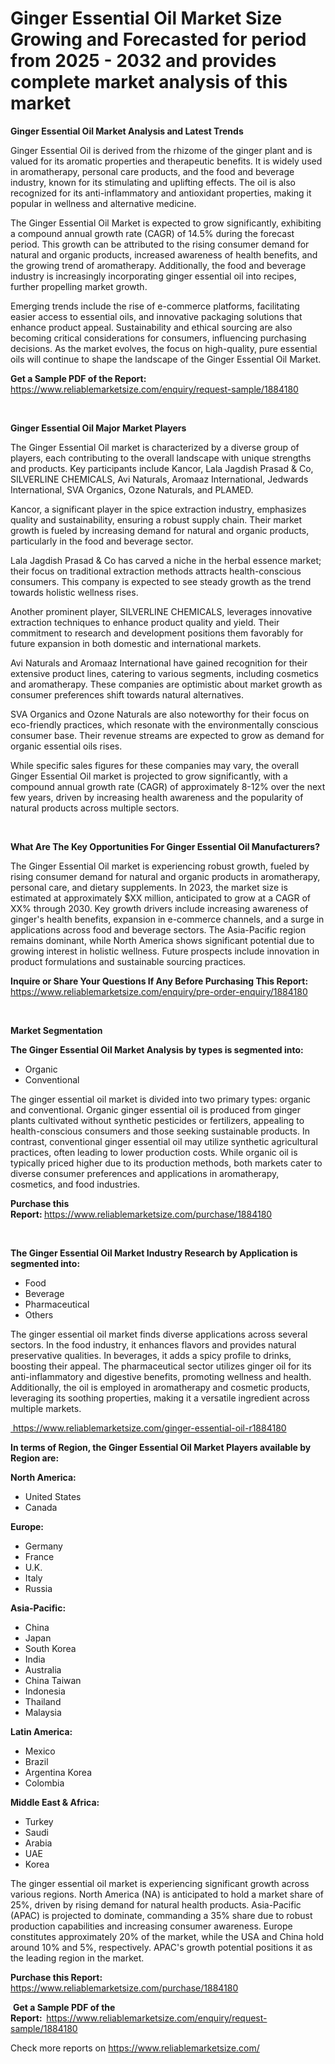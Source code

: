 <p><h1>Ginger Essential Oil Market Size Growing and Forecasted for period from 2025 - 2032 and provides complete market analysis of this market</h1></p><p><strong>Ginger Essential Oil Market Analysis and Latest Trends</strong></p>
<p><p>Ginger Essential Oil is derived from the rhizome of the ginger plant and is valued for its aromatic properties and therapeutic benefits. It is widely used in aromatherapy, personal care products, and the food and beverage industry, known for its stimulating and uplifting effects. The oil is also recognized for its anti-inflammatory and antioxidant properties, making it popular in wellness and alternative medicine.</p><p>The Ginger Essential Oil Market is expected to grow significantly, exhibiting a compound annual growth rate (CAGR) of 14.5% during the forecast period. This growth can be attributed to the rising consumer demand for natural and organic products, increased awareness of health benefits, and the growing trend of aromatherapy. Additionally, the food and beverage industry is increasingly incorporating ginger essential oil into recipes, further propelling market growth. </p><p>Emerging trends include the rise of e-commerce platforms, facilitating easier access to essential oils, and innovative packaging solutions that enhance product appeal. Sustainability and ethical sourcing are also becoming critical considerations for consumers, influencing purchasing decisions. As the market evolves, the focus on high-quality, pure essential oils will continue to shape the landscape of the Ginger Essential Oil Market.</p></p>
<p><strong>Get a Sample PDF of the Report:&nbsp;</strong> <a href="https://www.reliablemarketsize.com/enquiry/request-sample/1884180?utm_campaign=1103&utm_medium=2&utm_source=Github&utm_content=ia&utm_term=08022025&utm_id=ginger-essential-oil">https://www.reliablemarketsize.com/enquiry/request-sample/1884180</a></p>
<p>&nbsp;</p>
<p><strong>Ginger Essential Oil Major Market Players</strong></p>
<p><p>The Ginger Essential Oil market is characterized by a diverse group of players, each contributing to the overall landscape with unique strengths and products. Key participants include Kancor, Lala Jagdish Prasad & Co, SILVERLINE CHEMICALS, Avi Naturals, Aromaaz International, Jedwards International, SVA Organics, Ozone Naturals, and PLAMED.</p><p>Kancor, a significant player in the spice extraction industry, emphasizes quality and sustainability, ensuring a robust supply chain. Their market growth is fueled by increasing demand for natural and organic products, particularly in the food and beverage sector.</p><p>Lala Jagdish Prasad & Co has carved a niche in the herbal essence market; their focus on traditional extraction methods attracts health-conscious consumers. This company is expected to see steady growth as the trend towards holistic wellness rises.</p><p>Another prominent player, SILVERLINE CHEMICALS, leverages innovative extraction techniques to enhance product quality and yield. Their commitment to research and development positions them favorably for future expansion in both domestic and international markets.</p><p>Avi Naturals and Aromaaz International have gained recognition for their extensive product lines, catering to various segments, including cosmetics and aromatherapy. These companies are optimistic about market growth as consumer preferences shift towards natural alternatives.</p><p>SVA Organics and Ozone Naturals are also noteworthy for their focus on eco-friendly practices, which resonate with the environmentally conscious consumer base. Their revenue streams are expected to grow as demand for organic essential oils rises.</p><p>While specific sales figures for these companies may vary, the overall Ginger Essential Oil market is projected to grow significantly, with a compound annual growth rate (CAGR) of approximately 8-12% over the next few years, driven by increasing health awareness and the popularity of natural products across multiple sectors.</p></p>
<p>&nbsp;</p>
<p><strong>What Are The Key Opportunities For Ginger Essential Oil Manufacturers?</strong></p>
<p><p>The Ginger Essential Oil market is experiencing robust growth, fueled by rising consumer demand for natural and organic products in aromatherapy, personal care, and dietary supplements. In 2023, the market size is estimated at approximately $XX million, anticipated to grow at a CAGR of XX% through 2030. Key growth drivers include increasing awareness of ginger's health benefits, expansion in e-commerce channels, and a surge in applications across food and beverage sectors. The Asia-Pacific region remains dominant, while North America shows significant potential due to growing interest in holistic wellness. Future prospects include innovation in product formulations and sustainable sourcing practices.</p></p>
<p><strong>Inquire or Share Your Questions If Any Before Purchasing This Report:</strong> <a href="https://www.reliablemarketsize.com/enquiry/pre-order-enquiry/1884180?utm_campaign=1103&utm_medium=2&utm_source=Github&utm_content=ia&utm_term=08022025&utm_id=ginger-essential-oil">https://www.reliablemarketsize.com/enquiry/pre-order-enquiry/1884180</a></p>
<p>&nbsp;</p>
<p><strong>Market Segmentation</strong></p>
<p><strong>The Ginger Essential Oil Market Analysis by types is segmented into:</strong></p>
<p><ul><li>Organic</li><li>Conventional</li></ul></p>
<p><p>The ginger essential oil market is divided into two primary types: organic and conventional. Organic ginger essential oil is produced from ginger plants cultivated without synthetic pesticides or fertilizers, appealing to health-conscious consumers and those seeking sustainable products. In contrast, conventional ginger essential oil may utilize synthetic agricultural practices, often leading to lower production costs. While organic oil is typically priced higher due to its production methods, both markets cater to diverse consumer preferences and applications in aromatherapy, cosmetics, and food industries.</p></p>
<p><strong>Purchase this Report:&nbsp;</strong><a href="https://www.reliablemarketsize.com/purchase/1884180?utm_campaign=1103&utm_medium=2&utm_source=Github&utm_content=ia&utm_term=08022025&utm_id=ginger-essential-oil">https://www.reliablemarketsize.com/purchase/1884180</a></p>
<p>&nbsp;</p>
<p><strong>The Ginger Essential Oil Market Industry Research by Application is segmented into:</strong></p>
<p><ul><li>Food</li><li>Beverage</li><li>Pharmaceutical</li><li>Others</li></ul></p>
<p><p>The ginger essential oil market finds diverse applications across several sectors. In the food industry, it enhances flavors and provides natural preservative qualities. In beverages, it adds a spicy profile to drinks, boosting their appeal. The pharmaceutical sector utilizes ginger oil for its anti-inflammatory and digestive benefits, promoting wellness and health. Additionally, the oil is employed in aromatherapy and cosmetic products, leveraging its soothing properties, making it a versatile ingredient across multiple markets.</p></p>
<p><a href="https://www.reliablemarketsize.com/ginger-essential-oil-r1884180?utm_campaign=1103&utm_medium=2&utm_source=Github&utm_content=ia&utm_term=08022025&utm_id=ginger-essential-oil">&nbsp;https://www.reliablemarketsize.com/ginger-essential-oil-r1884180</a></p>
<p><strong>In terms of Region, the Ginger Essential Oil Market Players available by Region are:</strong></p>
<p>
    <p> <strong> North America: </strong>
        <ul>
            <li>United States</li>
            <li>Canada</li>
        </ul>
        </p> 
    <p> <strong> Europe: </strong>
        <ul>
            <li>Germany</li>
            <li>France</li>
            <li>U.K.</li>
            <li>Italy</li>
            <li>Russia</li>
        </ul>
        </p> 
    <p> <strong> Asia-Pacific: </strong>
        <ul>
            <li>China</li>
            <li>Japan</li>
            <li>South Korea</li>
            <li>India</li>
            <li>Australia</li>
            <li>China Taiwan</li>
            <li>Indonesia</li>
            <li>Thailand</li>
            <li>Malaysia</li>
        </ul>
        </p> 
    <p> <strong> Latin America: </strong>
        <ul>
            <li>Mexico</li>
            <li>Brazil</li>
            <li>Argentina Korea</li>
            <li>Colombia</li>
        </ul>
        </p> 
    <p> <strong> Middle East & Africa: </strong>
        <ul>
            <li>Turkey</li>
            <li>Saudi</li>
            <li>Arabia</li>
            <li>UAE</li>
            <li>Korea</li>
        </ul>
    </p>
    </p>
<p><p>The ginger essential oil market is experiencing significant growth across various regions. North America (NA) is anticipated to hold a market share of 25%, driven by rising demand for natural health products. Asia-Pacific (APAC) is projected to dominate, commanding a 35% share due to robust production capabilities and increasing consumer awareness. Europe constitutes approximately 20% of the market, while the USA and China hold around 10% and 5%, respectively. APAC's growth potential positions it as the leading region in the market.</p></p>
<p><strong>Purchase this Report: </strong><a href="https://www.reliablemarketsize.com/purchase/1884180?utm_campaign=1103&utm_medium=2&utm_source=Github&utm_content=ia&utm_term=08022025&utm_id=ginger-essential-oil">https://www.reliablemarketsize.com/purchase/1884180</a></p>
<p>&nbsp;<strong>Get a Sample PDF of the Report:&nbsp;&nbsp;</strong><a href="https://www.reliablemarketsize.com/enquiry/request-sample/1884180?utm_campaign=1103&utm_medium=2&utm_source=Github&utm_content=ia&utm_term=08022025&utm_id=ginger-essential-oil">https://www.reliablemarketsize.com/enquiry/request-sample/1884180</a></p>
<p><strong></strong></p>
<p>Check more reports on <a href="https://www.reliablemarketsize.com/?utm_campaign=1103&utm_medium=2&utm_source=Github&utm_content=ia&utm_term=08022025&utm_id=ginger-essential-oil">https://www.reliablemarketsize.com/</a></p>